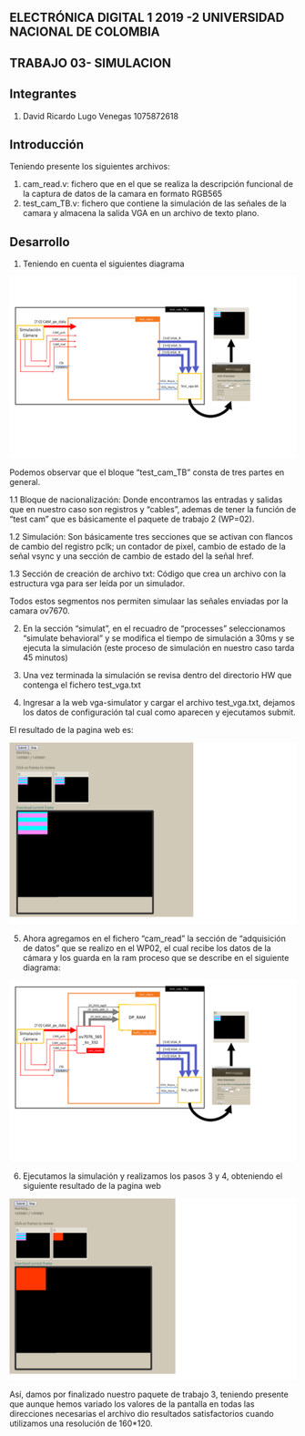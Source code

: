 ##  ELECTRÓNICA DIGITAL 1 2019 -2 UNIVERSIDAD NACIONAL DE COLOMBIA 
## TRABAJO 03- SIMULACION

## Integrantes

1. David Ricardo Lugo Venegas 1075872618

## Introducción 

Teniendo presente los siguientes archivos:

1. cam_read.v: fichero que en el que se realiza la descripción funcional de la captura de datos de la camara en formato RGB565
2. test_cam_TB.v:  fichero que contiene la simulación de las señales de la camara y almacena la salida VGA en un archivo de texto plano.

## Desarrollo

1. Teniendo en cuenta el siguientes diagrama


![diagrama 1](https://github.com/unal-edigital1-2019-2/work03-smulacion-ov7670-grupo-04/blob/master/docs/figs/diagrama%201.png)

Podemos observar que el bloque “test_cam_TB” consta de tres partes en general. 

1.1 Bloque de nacionalización: Donde encontramos las entradas y salidas que en nuestro caso son registros y “cables”, ademas de tener la función de “test cam” que es básicamente el paquete de trabajo 2 (WP=02).

1.2 Simulación: Son básicamente tres secciones que se activan con flancos de cambio del registro pclk; un contador de pixel, cambio de estado de la señal vsync y una sección de cambio de estado del la señal href.

1.3 Sección de creación de archivo txt: Código que crea un archivo con la estructura vga para ser leída por un simulador.

Todos estos segmentos nos permiten simulaar las señales enviadas por la camara ov7670.

2. En la sección “simulat”, en el recuadro de  “processes” seleccionamos  “simulate behavioral” y se modifica el tiempo de simulación a 30ms y se ejecuta la simulación (este proceso de simulación en nuestro caso tarda 45 minutos)

3. Una vez terminada la simulación se revisa dentro del directorio HW que contenga el fichero test_vga.txt

4. Ingresar a la web vga-simulator y cargar el archivo test_vga.txt, dejamos los datos de configuración tal cual como aparecen y ejecutamos submit.

El resultado de la pagina web es:

![Prueba 1](https://github.com/unal-edigital1-2019-2/work03-smulacion-ov7670-grupo-04/blob/master/docs/figs/Prueba%201.png)

5. Ahora agregamos en el fichero  “cam_read” la sección de “adquisición de datos” que se realizo en el WP02, el cual recibe los datos de la cámara y los guarda en la ram proceso que se describe en el siguiente diagrama:


![diagrama 2](https://github.com/unal-edigital1-2019-2/work03-smulacion-ov7670-grupo-04/blob/master/docs/figs/diagrama%202.png)

6. Ejecutamos la simulación y realizamos los pasos 3 y 4, obteniendo el siguiente resultado de la pagina web


![Prueba 2](https://github.com/unal-edigital1-2019-2/work03-smulacion-ov7670-grupo-04/blob/master/docs/figs/prueba%202.png)

Así, damos por finalizado nuestro paquete de trabajo 3, teniendo presente que aunque hemos variado los valores de la pantalla en todas las direcciones necesarias el archivo dio resultados satisfactorios cuando utilizamos una resolución de 160*120.

